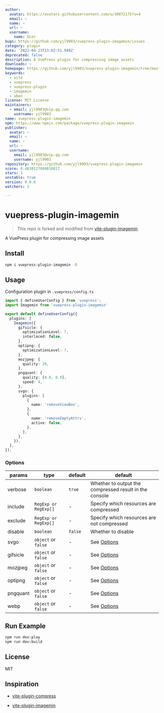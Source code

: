 ```yaml
---
author:
  avatar: https://avatars.githubusercontent.com/u/30072175?v=4
  email: ~
  name: ~
  url: ~
  username:
    name: XLor
bugs: https://github.com/yjl9903/vuepress-plugin-imagemin/issues
category: plugin
date: '2022-04-23T13:02:51.949Z'
deprecated: false
description: A VuePress plugin for compressing image assets
downloads: ~
homepage: https://github.com/yjl9903/vuepress-plugin-imagemin/tree/master/#readme
keywords:
  - vite
  - vuepress
  - vuepress-plugin
  - imagemin
  - vben
license: MIT License
maintainers:
  - email: yjl9903@vip.qq.com
    username: yjl9903
name: vuepress-plugin-imagemin
npm: https://www.npmjs.com/package/vuepress-plugin-imagemin
publisher:
  avatar: ~
  email: ~
  name: ~
  url: ~
  username:
    email: yjl9903@vip.qq.com
    username: yjl9903
repository: https://github.com/yjl9903/vuepress-plugin-imagemin
score: 0.4830127809010817
stars: 1
unstable: true
version: 0.0.6
watchers: 1

---
```


# vuepress-plugin-imagemin

> This repo is forked and modified from [vite-plugin-imagemin](https://github.com/vbenjs/vite-plugin-imagemin).

A VuePress plugin for compressing image assets

## Install

```bash
npm i vuepress-plugin-imagemin -D
```

## Usage

Configuration plugin in `.vuepress/config.ts`

```ts
import { defineUserConfig } from 'vuepress';
import Imagemin from 'vuepress-plugin-imagemin'

export default defineUserConfig({
  plugins: [
    Imagemin({
      gifsicle: {
        optimizationLevel: 7,
        interlaced: false,
      },
      optipng: {
        optimizationLevel: 7,
      },
      mozjpeg: {
        quality: 20,
      },
      pngquant: {
        quality: [0.8, 0.9],
        speed: 4,
      },
      svgo: {
        plugins: [
          {
            name: 'removeViewBox',
          },
          {
            name: 'removeEmptyAttrs',
            active: false,
          },
        ],
      },
    }),
  ],
});
```

### Options

| params   | type                                  | default | default                                                      |
| -------- | ------------------------------------- | ------- | ------------------------------------------------------------ |
| verbose  | `boolean`                             | `true`  | Whether to output the compressed result in the console       |
| include  | `RegExp or RegExp[]`                  | -       | Specify which resources are compressed                       |
| exclude  | `RegExp or RegExp[]`                  | -       | Specify which resources are not compressed                   |
| disable  | `boolean`                             | `false` | Whether to disable                                           |
| svgo     | `object` or `false`                   | -       | See [Options](https://github.com/svg/svgo/#what-it-can-do)   |
| gifsicle | `object` or `false`                   | -       | See [Options](https://github.com/imagemin/imagemin-gifsicle) |
| mozjpeg  | `object` or `false`                   | -       | See [Options](https://github.com/imagemin/imagemin-mozjpeg)  |
| optipng  | `object` or `false`                   | -       | See [Options](https://github.com/imagemin/imagemin-optipng)  |
| pngquant | `object` or `false`                   | -       | See [Options](https://github.com/imagemin/imagemin-pngquant) |
| webp     | `object` or `false`                   | -       | See [Options](https://github.com/imagemin/imagemin-webp)     |

## Run Example

```bash
npm run dev:play
npm run dev:build
```

## License

MIT

## Inspiration

+ [vite-plugin-compress](https://github.com/alloc/vite-plugin-compress)

+ [vite-plugin-imagemin](https://github.com/vbenjs/vite-plugin-imagemin)

